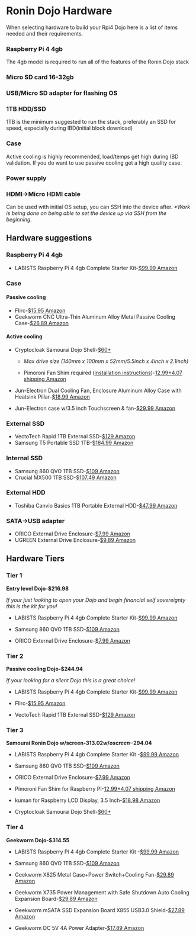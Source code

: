 # Ronin Dojo Hardware

When selecting hardware to build your Rpi4 Dojo here is a list of items needed and their requirements. 

### Raspberry Pi 4 4gb

The 4gb model is required to run all of the features of the Ronin Dojo stack

### Micro SD card 16-32gb

### USB/Micro SD adapter for flashing OS

### 1TB HDD/SSD 

1TB is the minimum suggested to run the stack, preferably an SSD for speed, especially during IBD(initial block download) 

### Case

Active cooling is highly recommended, load/temps get high during IBD validation. If you do want to use passive cooling get a high quality case. 

### Power supply 

### HDMI->Micro HDMI cable

Can be used with initial OS setup, you can SSH into the device after. _*Work is being done on being able to set the device up via SSH from the beginning._


## Hardware suggestions 

### Raspberry Pi 4 4gb 

* LABISTS Raspberry Pi 4 4gb Complete Starter Kit-[$99.99 Amazon](https://www.amazon.com/dp/B07YRSYR3M/ref=cm_sw_r_cp_apa_i_Fte1DbZTYFMM3)


### Case

#### Passive cooling 

* Flirc-[$15.95 Amazon](https://www.amazon.com/dp/B07WG4DW52/ref=cm_sw_r_cp_apa_i_zU.0DbP89BH06)
* Geekworm CNC Ultra-Thin Aluminum Alloy Metal Passive Cooling Case-[$26.89 Amazon](https://www.amazon.com/dp/B07X5Y81C6/ref=cm_sw_r_cp_apa_i_3iX1Db4XQ125X)


#### Active cooling 

* Cryptocloak Samourai Dojo Shell-[$60+](https://thecryptocloak.com/product/samourai/)

  * *Max drive size (140mm x 100mm x 52mm/5.5inch x 4inch x 2.1inch)*

  * Pimoroni Fan Shim required ([installation instructions](https://learn.pimoroni.com/tutorial/sandyj/getting-started-with-fan-shim))-[$12.99+$4.07 shipping Amazon](https://www.amazon.com/dp/B07TTTCN8H/ref=cm_sw_r_cp_apa_i_fmc1DbHNVC940)
* Jun-Electron Dual Cooling Fan, Enclosure Aluminum Alloy Case with Heatsink Pillar-[$18.99 Amazon](https://www.amazon.com/dp/B07TZQHXZ6/ref=cm_sw_r_cp_apa_i_GpG1Db6DBKV5J)
* Jun-Electron case w/3.5 inch Touchscreen & fan-[$29.99 Amazon](https://www.amazon.com/dp/B07WQW6H9S/ref=cm_sw_r_cp_apa_i_jdX1DbT9AAZ6C)



### External SSD

* VectoTech Rapid 1TB External SSD-[$129 Amazon](https://www.amazon.com/dp/B01JKMZ8FA/ref=cm_sw_r_cp_apa_i_Yqe1DbP4Q1G98)
* Samsung T5 Portable SSD 1TB-[$184.99 Amazon](https://www.amazon.com/dp/B073H552FJ/ref=cm_sw_r_cp_apa_i_meC1DbSVH1Z62)

### Internal SSD
* Samsung 860 QVO 1TB SSD-[$109 Amazon](https://www.amazon.com/dp/B07L3D19MY/ref=cm_sw_r_cp_apa_i_VKE1Db58WH96B)
* Crucial MX500 1TB SSD-[$107.49 Amazon](https://www.amazon.com/dp/B077SF8KMG/ref=cm_sw_r_cp_apa_i_Pic2DbDZABWGK)

### External HDD
* Toshiba Canvio Basics 1TB Portable External HDD-[$47.99 Amazon](https://www.amazon.com/dp/B079D359S6/ref=cm_sw_r_cp_apa_i_QzF1DbPYK4C3P)

### SATA->USB adapter 
* ORICO External Drive Enclosure-[$7.99 Amazon](https://www.amazon.com/dp/B01M08LCXW/ref=cm_sw_r_cp_apa_i_2YE1DbQ8XNG86)
* UGREEN External Drive Enclosure-[$9.89 Amazon](https://www.amazon.com/dp/B06XWRRMYX/ref=cm_sw_r_cp_apa_i_AN11DbCNAE4RB)



## Hardware Tiers

### Tier 1
**Entry level Dojo-$216.98**

*If your just looking to open your Dojo and begin financial self sovereignty this is the kit for you!*

* LABISTS Raspberry Pi 4 4gb Complete Starter Kit-[$99.99 Amazon](https://www.amazon.com/dp/B07YRSYR3M/ref=cm_sw_r_cp_apa_i_Fte1DbZTYFMM3)

* Samsung 860 QVO 1TB SSD-[$109 Amazon](https://www.amazon.com/dp/B07L3D19MY/ref=cm_sw_r_cp_apa_i_VKE1Db58WH96B)

* ORICO External Drive Enclosure-[$7.99 Amazon](https://www.amazon.com/dp/B01M08LCXW/ref=cm_sw_r_cp_apa_i_2YE1DbQ8XNG86)

### Tier 2
**Passive cooling Dojo-$244.94**

*If your looking for a silent Dojo this is a great choice!*

* LABISTS Raspberry Pi 4 4gb Complete Starter Kit-[$99.99 Amazon](https://www.amazon.com/dp/B07YRSYR3M/ref=cm_sw_r_cp_apa_i_Fte1DbZTYFMM3)

* Flirc-[$15.95 Amazon](https://www.amazon.com/dp/B07WG4DW52/ref=cm_sw_r_cp_apa_i_zU.0DbP89BH06)

* VectoTech Rapid 1TB External SSD-[$129 Amazon](https://www.amazon.com/dp/B01JKMZ8FA/ref=cm_sw_r_cp_apa_i_Yqe1DbP4Q1G98)

### Tier 3
**Samourai Ronin Dojo w/screen-$313.02 w/o screen-$294.04**

* LABISTS Raspberry Pi 4 4gb Complete Starter Kit -[$99.99 Amazon](https://www.amazon.com/dp/B07YRSYR3M/ref=cm_sw_r_cp_apa_i_Fte1DbZTYFMM3)

* Samsung 860 QVO 1TB SSD-[$109 Amazon](https://www.amazon.com/dp/B07L3D19MY/ref=cm_sw_r_cp_apa_i_VKE1Db58WH96B)

* ORICO External Drive Enclosure-[$7.99 Amazon](https://www.amazon.com/dp/B01M08LCXW/ref=cm_sw_r_cp_apa_i_2YE1DbQ8XNG86)

* Pimoroni Fan Shim for Raspberry PI-[$12.99+$4.07 shipping Amazon](https://www.amazon.com/dp/B07TTTCN8H/ref=cm_sw_r_cp_apa_i_BU10Db3NXCEC0) 

* kuman for Raspberry LCD Display, 3.5 Inch-[$18.98 Amazon](https://www.amazon.com/dp/B01CNJVG8K/ref=cm_sw_r_cp_apa_i_OV10DbNN08Q0N)

* Cryptocloak Samourai Dojo Shell-[$60+](https://thecryptocloak.com/product/samourai/)

### Tier 4
**Geekworm Dojo-$314.55**

* LABISTS Raspberry Pi 4 4gb Complete Starter Kit -[$99.99 Amazon](https://www.amazon.com/dp/B07YRSYR3M/ref=cm_sw_r_cp_apa_i_Fte1DbZTYFMM3)

* Samsung 860 QVO 1TB SSD-[$109 Amazon](https://www.amazon.com/dp/B07L3D19MY/ref=cm_sw_r_cp_apa_i_VKE1Db58WH96B)

* Geekworm X825 Metal Case+Power Switch+Cooling Fan-[$29.89 Amazon](https://www.amazon.com/dp/B07W4VH9K6/ref=cm_sw_r_cp_apa_i_aAb2DbKCXW4WT)

* Geekworm X735 Power Management with Safe Shutdown Auto Cooling Expansion Board-[$29.89 Amazon](https://www.amazon.com/dp/B07R45W1LN/ref=cm_sw_r_cp_apa_i_zBb2DbT2W0T0T)

* Geekworm mSATA SSD Expansion Board X855 USB3.0 Shield-[$27.89 Amazon](https://www.amazon.com/dp/B07VXFGFLX/ref=cm_sw_r_cp_apa_i_CEb2DbMZVDS3S)

* Geekworm DC 5V 4A Power Adapter-[$17.89 Amazon](https://www.amazon.com/dp/B07413Q5Y4/ref=cm_sw_r_cp_apa_i_dHb2DbN4TED0T)




 


